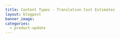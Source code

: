```yaml
---
title: Content Types - Translation Cost Estimates
layout: blogpost
banner_image:
categories:
  - product-update
---
```

